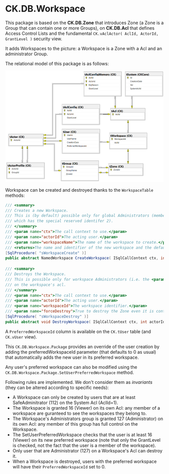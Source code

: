 # CK.DB.Workspace

This package is based on the **CK.DB.Zone** that introduces Zone (a Zone is a Group that can contain one or more Groups),
on **CK.DB.Acl** that defines Access Control Lists and the fundamental `CK.vAclActor( AclId, ActorId, GrantLevel )` security view.

It adds Workspaces to the picture: a Workspace is a Zone with a Acl and an administrator Group.

The relational model of this package is as follows:

![Database model](Doc/database_model.png)

Workspace can be created and destroyed thanks to the `WorkspaceTable` methods:

```csharp
/// <summary>
/// Creates a new Workspace.
/// This is (by default) possible only for global Administrators (members of the Administrator group
/// which has the special reserved identifer 2).
/// </summary>
/// <param name="ctx">The call context to use.</param>
/// <param name="actorId">The acting user.</param>
/// <param name="workspaceName">The name of the workspace to create.</param>
/// <returns>The name and identifier of the new workspace and the default channel identifier.</returns>
[SqlProcedure( "sWorkspaceCreate" )]
public abstract NamedWorkspace CreateWorkspace( ISqlCallContext ctx, int actorId, string workspaceName );

/// <summary>
/// Destroys the Workspace.
/// This is possible only for workspace Administrators (i.e. the <paramref name="actorId"/> must have Administrator level (127)
/// on the workspace's acl.
/// </summary>
/// <param name="ctx">The call context to use.</param>
/// <param name="actorId">The acting user.</param>
/// <param name="workspaceId">The workspace identifier.</param>
/// <param name="forceDestroy">True to destroy the Zone even it is contains User or Groups (its Groups are destroyed).</param>
[SqlProcedure( "sWorkspaceDestroy" )]
public abstract void DestroyWorkspace( ISqlCallContext ctx, int actorId, int workspaceId, bool forceDestroy = false );
```

A `PreferredWorkspaceId` column is available on the `CK.tUser` table (and `CK.vUser` view).

This `CK.DB.Workspace.Package` provides an override of the user creation by adding the preferredWorkspaceId parameter (that defaults to 0 as usual)
that automatically adds the new user in its preferred workspace.

Any user's preferred workspace can also be modified using the `CK.DB.Workspace.Package.SetUserPreferredWorkspace` method.

Following rules are implemented. We don't consider them as *invariants* (they can be altered according to specific needs):

 - A Workspace can only be created by users that are at least SafeAdminitrator (112) on the System Acl (AclId=1).
 - The Workspace is granted 16 (Viewer) on its own Acl: any member of a workspace are guranteed to see the workspaces they belong to.
 - The Workspace's Administrators group is granted 127 (Administrator) on its own Acl: any member of this group has full control on the Workspace.
 - The SetUserPreferredWorkspace checks that the user is at least 16 (Viewer) on its new preferred workspace (note that only the GrantLevel is checked, not the fact that the user is a member of the workspace).
 - Only user that are Administrator (127) on a Workspace's Acl can destroy it.
 - When a Workspace is destroyed, users with the preferred workspace will have their `PreferredWorkspaceId` set to 0.

